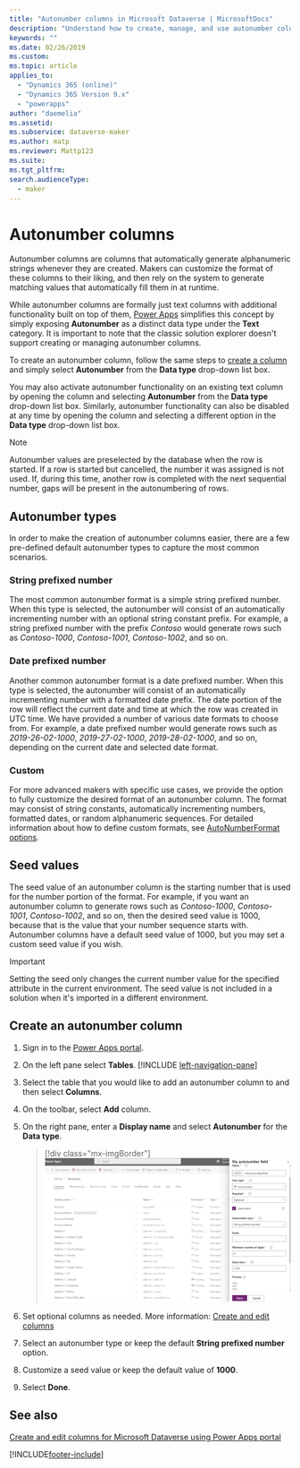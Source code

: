 ```yaml
---
title: "Autonumber columns in Microsoft Dataverse | MicrosoftDocs"
description: "Understand how to create, manage, and use autonumber columns"
keywords: ""
ms.date: 02/26/2019
ms.custom: 
ms.topic: article
applies_to: 
  - "Dynamics 365 (online)"
  - "Dynamics 365 Version 9.x"
  - "powerapps"
author: "daemelia"
ms.assetid:
ms.subservice: dataverse-maker
ms.author: matp
ms.reviewer: Mattp123
ms.suite: 
ms.tgt_pltfrm: 
search.audienceType: 
  - maker
---
```

# Autonumber columns

Autonumber columns are columns that automatically generate alphanumeric strings whenever they are created. Makers can customize the format of these columns to their liking, and then rely on the system to generate matching values that automatically fill them in at runtime.

While autonumber columns are formally just text columns with additional functionality built on top of them, [Power Apps](https://make.powerapps.com/?utm_source=padocs&utm_medium=linkinadoc&utm_campaign=referralsfromdoc) simplifies this concept by simply exposing **Autonumber** as a distinct data type under the **Text** category. It is important to note that the classic solution explorer doesn't support creating or managing autonumber columns.

To create an autonumber column, follow the same steps to [create a column](create-edit-field-portal.md#create-a-column) and simply select **Autonumber** from the **Data type** drop-down list box. 

You may also activate autonumber functionality on an existing text column by opening the column and selecting **Autonumber** from the **Data type** drop-down list box. Similarly, autonumber functionality can also be disabled at any time by opening the column and selecting a different option in the **Data type** drop-down list box.

> [!NOTE]
>Autonumber values are preselected by the database when the row is started. If a row is started but cancelled, the number it was assigned is not used. If, during this time, another row is completed with the next sequential number, gaps will be present in the autonumbering of rows.

## Autonumber types

In order to make the creation of autonumber columns easier, there are a few pre-defined default autonumber types to capture the most common scenarios. 

### String prefixed number

The most common autonumber format is a simple string prefixed number. When this type is selected, the autonumber will consist of an automatically incrementing number with an optional string constant prefix. 
For example, a string prefixed number with the prefix *Contoso* would generate rows such as *Contoso-1000*, *Contoso-1001*, *Contoso-1002*, and so on.

### Date prefixed number

Another common autonumber format is a date prefixed number. When this type is selected, the autonumber will consist of an automatically incrementing number with a formatted date prefix. The date portion of the row will reflect the current date and time at which the row was created in UTC time. We have provided a number of various date formats to choose from.
For example, a date prefixed number would generate rows such as *2019-26-02-1000*, *2019-27-02-1000*, *2019-28-02-1000*, and so on, depending on the current date and selected date format.

### Custom

For more advanced makers with specific use cases, we provide the option to fully customize the desired format of an autonumber column. The format may consist of string constants, automatically incrementing numbers, formatted dates, or random alphanumeric sequences.
For detailed information about how to define custom formats, see [AutoNumberFormat options](../../developer/data-platform/create-auto-number-attributes.md#autonumberformat-options).

## Seed values

The seed value of an autonumber column is the starting number that is used for the number portion of the format. 
For example, if you want an autonumber column to generate rows such as *Contoso-1000*, *Contoso-1001*, *Contoso-1002*, and so on, then the desired seed value is 1000, because that is the value that your number sequence starts with. 
Autonumber columns have a default seed value of 1000, but you may set a custom seed value if you wish. 


> [!IMPORTANT]
> Setting the seed only changes the current number value for the specified attribute in the current environment. The seed value is not included in a solution when it's imported in a different environment. 

## Create an autonumber column
  
1.  Sign in to the [Power Apps portal](https://make.powerapps.com/?utm_source=padocs&utm_medium=linkinadoc&utm_campaign=referralsfromdoc).
  
2.  On the left pane select **Tables**. [!INCLUDE [left-navigation-pane](../../includes/left-navigation-pane.md)]
  
3.  Select the table that you would like to add an autonumber column to and then select **Columns**.
  
4.  On the toolbar, select **Add** column.  
  
5.  On the right pane, enter a **Display name** and select **Autonumber** for the **Data type**.

    > [!div class="mx-imgBorder"] 
    > ![Create an autonumber column.](media/create-autonumber-field.png "Create an autonumber column")
  
6. Set optional columns as needed. More information: [Create and edit columns](create-edit-field-portal.md#create-a-column)

7. Select an autonumber type or keep the default **String prefixed number** option.

8. Customize a seed value or keep the default value of **1000**.

9. Select **Done**.

## See also

 [Create and edit columns for Microsoft Dataverse using Power Apps portal](create-edit-field-portal.md)

[!INCLUDE[footer-include](../../includes/footer-banner.md)]
